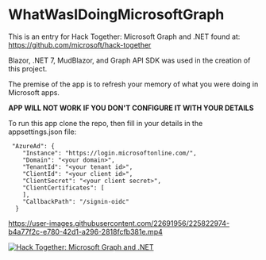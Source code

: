 # WhatWasIDoingMicrosoftGraph

This is an entry for Hack Together: Microsoft Graph and .NET found at: https://github.com/microsoft/hack-together

Blazor, .NET 7, MudBlazor, and Graph API SDK was used in the creation of this project.

The premise of the app is to refresh your memory of what you were doing in Microsoft apps.

**APP WILL NOT WORK IF YOU DON'T CONFIGURE IT WITH YOUR DETAILS**

To run this app clone the repo, then fill in your details in the appsettings.json file:
```
 "AzureAd": {
    "Instance": "https://login.microsoftonline.com/",
    "Domain": "<your domain>",
    "TenantId": "<your tenant id>",
    "ClientId": "<your client id>",
    "ClientSecret": "<your client secret>",
    "ClientCertificates": [
    ],
    "CallbackPath": "/signin-oidc"
  }
```


https://user-images.githubusercontent.com/22691956/225822974-b4a77f2c-e780-42d1-a296-2818fcfb381e.mp4


[![Hack Together: Microsoft Graph and .NET](https://img.shields.io/badge/Microsoft%20-Hack--Together-orange?style=for-the-badge&logo=microsoft)](https://github.com/microsoft/hack-together)
